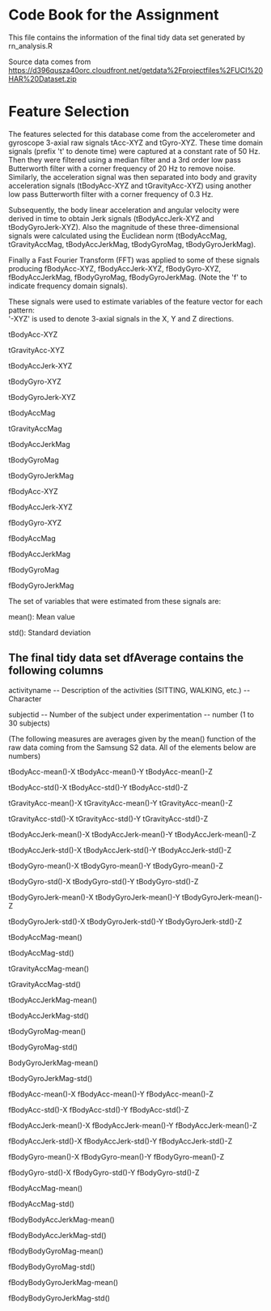 Code Book for the Assignment
============================

This file contains the information of the final tidy data set generated by rn_analysis.R

Source data comes from 
https://d396qusza40orc.cloudfront.net/getdata%2Fprojectfiles%2FUCI%20HAR%20Dataset.zip

Feature Selection 
=================

The features selected for this database come from the accelerometer and gyroscope 3-axial raw signals tAcc-XYZ and tGyro-XYZ. These time domain signals (prefix 't' to denote time) were captured at a constant rate of 50 Hz. Then they were filtered using a median filter and a 3rd order low pass Butterworth filter with a corner frequency of 20 Hz to remove noise. Similarly, the acceleration signal was then separated into body and gravity acceleration signals (tBodyAcc-XYZ and tGravityAcc-XYZ) using another low pass Butterworth filter with a corner frequency of 0.3 Hz. 

Subsequently, the body linear acceleration and angular velocity were derived in time to obtain Jerk signals (tBodyAccJerk-XYZ and tBodyGyroJerk-XYZ). Also the magnitude of these three-dimensional signals were calculated using the Euclidean norm (tBodyAccMag, tGravityAccMag, tBodyAccJerkMag, tBodyGyroMag, tBodyGyroJerkMag). 

Finally a Fast Fourier Transform (FFT) was applied to some of these signals producing fBodyAcc-XYZ, fBodyAccJerk-XYZ, fBodyGyro-XYZ, fBodyAccJerkMag, fBodyGyroMag, fBodyGyroJerkMag. (Note the 'f' to indicate frequency domain signals). 

These signals were used to estimate variables of the feature vector for each pattern:  
'-XYZ' is used to denote 3-axial signals in the X, Y and Z directions.

tBodyAcc-XYZ

tGravityAcc-XYZ

tBodyAccJerk-XYZ

tBodyGyro-XYZ

tBodyGyroJerk-XYZ

tBodyAccMag

tGravityAccMag

tBodyAccJerkMag

tBodyGyroMag

tBodyGyroJerkMag

fBodyAcc-XYZ

fBodyAccJerk-XYZ

fBodyGyro-XYZ

fBodyAccMag

fBodyAccJerkMag

fBodyGyroMag

fBodyGyroJerkMag


The set of variables that were estimated from these signals are: 

mean(): Mean value

std(): Standard deviation



The final tidy data set dfAverage contains the following columns
----------------------------------------------------------------
activityname -- Description of the activities (SITTING, WALKING, etc.) -- Character           

subjectid -- Number of the subject under experimentation -- number (1 to 30 subjects) 

(The following measures are averages given by the mean() function of the raw data coming from the Samsung S2 data. All of the elements below are numbers)

tBodyAcc-mean()-X   tBodyAcc-mean()-Y tBodyAcc-mean()-Z

tBodyAcc-std()-X  tBodyAcc-std()-Y  tBodyAcc-std()-Z

tGravityAcc-mean()-X  tGravityAcc-mean()-Y  tGravityAcc-mean()-Z

tGravityAcc-std()-X   tGravityAcc-std()-Y   tGravityAcc-std()-Z

tBodyAccJerk-mean()-X   tBodyAccJerk-mean()-Y   tBodyAccJerk-mean()-Z

tBodyAccJerk-std()-X  tBodyAccJerk-std()-Y    tBodyAccJerk-std()-Z

tBodyGyro-mean()-X    tBodyGyro-mean()-Y    tBodyGyro-mean()-Z

tBodyGyro-std()-X     tBodyGyro-std()-Y   tBodyGyro-std()-Z

tBodyGyroJerk-mean()-X    tBodyGyroJerk-mean()-Y    tBodyGyroJerk-mean()-Z

tBodyGyroJerk-std()-X     tBodyGyroJerk-std()-Y     tBodyGyroJerk-std()-Z

tBodyAccMag-mean()         

tBodyAccMag-std()

tGravityAccMag-mean()

tGravityAccMag-std()

tBodyAccJerkMag-mean()

tBodyAccJerkMag-std()

tBodyGyroMag-mean()

tBodyGyroMag-std()

BodyGyroJerkMag-mean()

tBodyGyroJerkMag-std()

fBodyAcc-mean()-X     fBodyAcc-mean()-Y   fBodyAcc-mean()-Z

fBodyAcc-std()-X      fBodyAcc-std()-Y    fBodyAcc-std()-Z

fBodyAccJerk-mean()-X     fBodyAccJerk-mean()-Y   fBodyAccJerk-mean()-Z

fBodyAccJerk-std()-X      fBodyAccJerk-std()-Y    fBodyAccJerk-std()-Z

fBodyGyro-mean()-X    fBodyGyro-mean()-Y    fBodyGyro-mean()-Z

fBodyGyro-std()-X     fBodyGyro-std()-Y   fBodyGyro-std()-Z

fBodyAccMag-mean()

fBodyAccMag-std()

fBodyBodyAccJerkMag-mean()

fBodyBodyAccJerkMag-std()

fBodyBodyGyroMag-mean()

fBodyBodyGyroMag-std()

fBodyBodyGyroJerkMag-mean()

fBodyBodyGyroJerkMag-std()




